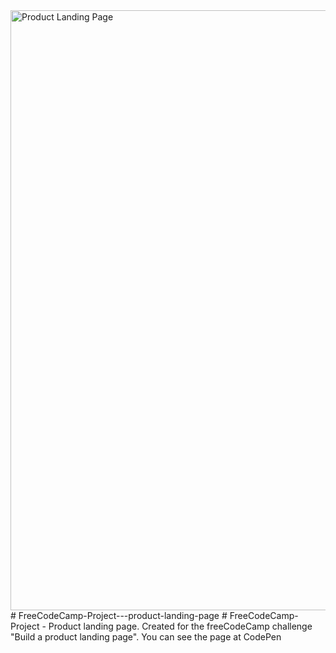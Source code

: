 <img width="960" alt="Product Landing Page" src="https://user-images.githubusercontent.com/89525437/132595361-b2dc0a6c-e3f3-4718-b454-8801974982da.png">
# FreeCodeCamp-Project---product-landing-page
# FreeCodeCamp-Project - Product landing page. Created for the freeCodeCamp challenge "Build a product landing page". You can see the page at CodePen
